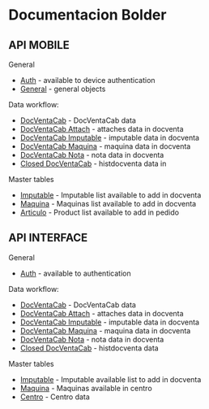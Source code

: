 # Documentacion Bolder

## API MOBILE 

General
* [Auth](./docs/auth.md) - available to device authentication
* [General](./docs/general.md) - general objects

Data workflow:

* [DocVentaCab](./docs/mob/docventa.md) - DocVentaCab data
* [DocVentaCab Attach](./docs/mob/docventaattach.md) - attaches data in docventa
* [DocVentaCab Imputable](./docs/mob/docventaimputable.md) - imputable data in docventa
* [DocVentaCab Maquina](./docs/mob/docventamaquina.md) - maquina data in docventa
* [DocVentaCab Nota](./docs/mob/docventanota.md) - nota data in docventa
* [Closed DocVentaCab](./docs/mob/histdocventa.md) - histdocventa data in

Master tables

* [Imputable](./docs/mob/imputable.md) - Imputable list available to add in docventa
* [Maquina](./docs/mob/maquina.md) - Maquinas list available to add in docventa
* [Articulo](./docs/mob/articulo.md) - Product list available to add in pedido


## API INTERFACE

General
* [Auth](./docs/web/auth.md) - available to authentication

Data workflow:

* [DocVentaCab](./docs/web/docventa.md) - DocVentaCab data
* [DocVentaCab Attach](./docs/web/docventaattach.md) - attaches data in docventa
* [DocVentaCab Imputable](./docs/web/docventaimputable.md) - imputable data in docventa
* [DocVentaCab Maquina](./docs/web/docventamaquina.md) - maquina data in docventa
* [DocVentaCab Nota](./docs/web/docventanota.md) - nota data in docventa
* [Closed DocVentaCab](./docs/web/histdocventa.md) - histdocventa data


Master tables

* [Imputable](./docs/web/imputable.md) - Imputable  available list to add in docventa
* [Maquina](./docs/web/maquina.md) - Maquinas available in centro
* [Centro](./docs/web/centro.md) - Centro data




